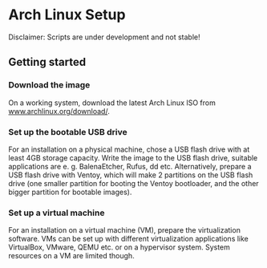 # Arch Linux Setup

Disclaimer: Scripts are under development and not stable!

## Getting started

### Download the image
On a working system, download the latest Arch Linux ISO from www.archlinux.org/download/.

### Set up the bootable USB drive
For an installation on a physical machine, chose a USB flash drive with at least 4GB storage capacity. Write the image to the USB flash drive, suitable applications are e. g. BalenaEtcher, Rufus, dd etc.
Alternatively, prepare a USB flash drive with Ventoy, which will make 2 partitions on the USB flash drive (one smaller partition for booting the Ventoy bootloader, and the other bigger partition for bootable images).

### Set up a virtual machine
For an installation on a virtual machine (VM), prepare the virtualization software. VMs can be set up with different virtualization applications like VirtualBox, VMware, QEMU etc. or on a hypervisor system. System resources on a VM are limited though. 
